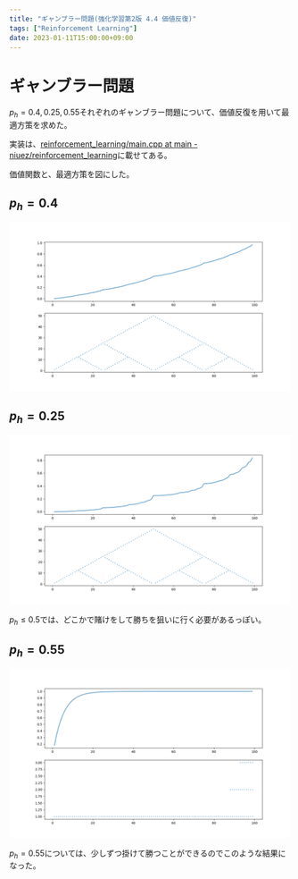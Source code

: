 ```yaml
---
title: "ギャンブラー問題(強化学習第2版 4.4 価値反復)"
tags: ["Reinforcement Learning"]
date: 2023-01-11T15:00:00+09:00
---
```


# ギャンブラー問題

$p_h=0.4,0.25,0.55$それぞれのギャンブラー問題について、価値反復を用いて最適方策を求めた。

実装は、[reinforcement\_learning/main.cpp at main - niuez/reinforcement\_learning](https://github.com/niuez/reinforcement_learning/blob/836f80e23753f79988ca75515ce45fdbae6d1f84/gambler/main.cpp)に載せてある。

価値関数と、最適方策を図にした。

## $p_h=0.4$

![](notes/reinforcement_img/p0.400000.png)

## $p_h=0.25$

![](notes/reinforcement_img/p0.250000.png)

$p_h \leq 0.5$では、どこかで賭けをして勝ちを狙いに行く必要があるっぽい。

## $p_h=0.55$

![](notes/reinforcement_img/p0.550000.png)

$p_h=0.55$については、少しずつ掛けて勝つことができるのでこのような結果になった。

